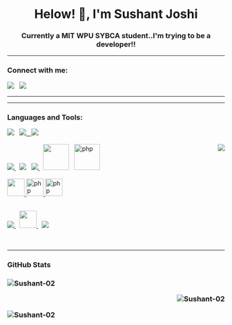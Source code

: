 <h1 align="center">Helow! 👋, I'm Sushant Joshi</h1>
<h3 align="center">Currently a MIT WPU SYBCA student..I'm trying to be a developer!!</h3>


<hr>
<h3 align="left">Connect with me:</u></h3>
<p>
<a href="https://www.linkedin.com/in/sushant-joshi-b104bb21b" target="blank"><img src="https://img.icons8.com/color/48/000000/linkedin.png"/></a>  &nbsp;
<a href="mailto:sushantjoshi7875@gmail.com" target="blank"><img src="https://img.icons8.com/color/48/000000/gmail-new.png"/></a> 
<hr>

<hr>
<h3 align="left">Languages and Tools:</h3>
<p align="left"> 
  <a href="https://www.w3schools.com/cpp/" target="_blank"> <img src="https://img.icons8.com/color/48/000000/c-plus-plus-logo.png"/></a> &nbsp;
   <a href="https://www.java.com" target="_blank"> <img src="https://img.icons8.com/color/48/000000/java-coffee-cup-logo.png"/>  &nbsp;
  <a href="https://www.python.org" target="_blank"> <img src="https://img.icons8.com/color/48/000000/python.png"/></a>
  <br/>
  <br/>
        <img align="right" src="https://media.giphy.com/media/sRFEa8lbeC7zbcIZZR/giphy.gif"/>
  <a href="https://www.w3.org/html/" target="_blank"> <img src="https://img.icons8.com/color/48/000000/html-5--v1.png"/> </a>  &nbsp;
   <a href="https://www.w3schools.com/css/" target="_blank"> <img src="https://img.icons8.com/color/48/000000/css3.png"/></a>  &nbsp;
    <a href="https://developer.mozilla.org/en-US/docs/Web/JavaScript" target="_blank"> <img src="https://img.icons8.com/color/48/000000/javascript.png"/> </a>  &nbsp;
    <a href="https://mysql.com/" target="_blank"><img src="https://www.vectorlogo.zone/logos/mysql/mysql-official.svg" width="60" height="60"/></a>  &nbsp;
    <a href="https://php.net/" target="_blank"> <img src="http://php.net/images/logos/php-logo.svg" alt="php" width="60" height="60"/> </a> 
  <br/>
   <br/>
  <a href="https://dart.dev/" target="_blank"> <img src="https://www.vectorlogo.zone/logos/dartlang/dartlang-icon.svg" width="40" height="40"/> </a>
      <a href="https://flutter.dev/" target="_blank"> <img src="https://www.vectorlogo.zone/logos/flutterio/flutterio-icon.svg" alt="php" width="40" height="40"/> </a>
      <a href="https://firebase.flutter.dev/" target="_blank"> <img src="https://www.vectorlogo.zone/logos/firebase/firebase-icon.svg" alt="php" width="40" height="40"/> </a>
  <br/>
  <br/>

  <a href="https://git-scm.com/" target="_blank"> <img src="https://img.icons8.com/color/48/000000/git.png"/> </a> &nbsp;
  <a href="https://code.visualstudio.com/" target="_blank"> <img src="https://www.vectorlogo.zone/logos/visualstudio_code/visualstudio_code-icon.svg" width="40" height="40"/> </a>  &nbsp;
 <a href="https://git-scm.com/https://www.jetbrains.com/idea/" target="_blank"><img src="https://img.icons8.com/color/48/4a90e2/intellij-idea.png"/></a> 
  <br/>
     <br/>
     <br/>
  
  
     
  </p>
  <hr>

  <h3>GitHub Stats<h3/>
  <p align="left">
  <img  src="https://github-readme-stats.vercel.app/api?username=Fresher-02&show_icons=true&count_private=true&locale=en&theme=outrun" alt="Sushant-02"/>
  
  </p>
  
<p align="right">
    <img  src="http://github-readme-streak-stats.herokuapp.com?user=Fresher-02&theme=buefy-dark&date_format=M%20j%5B%2C%20Y%5D" alt="Sushant-02"/>
      </p>
   <p align="left">
      <img  src="https://github-readme-stats.vercel.app/api/top-langs?username=Fresher-02&show_icons=true&locale=en&layout=compact&theme=outrun" alt="Sushant-02" />
  </p>
